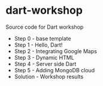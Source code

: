 dart-workshop
=============

Source code for Dart workshop

* Step 0   - base template
* Step 1   - Hello, Dart!
* Step 2   - Integrating Google Maps
* Step 3   - Dynamic HTML
* Step 4   - Server side Dart
* Step 5   - Adding MongoDB cloud
* Solution - Workshop results
